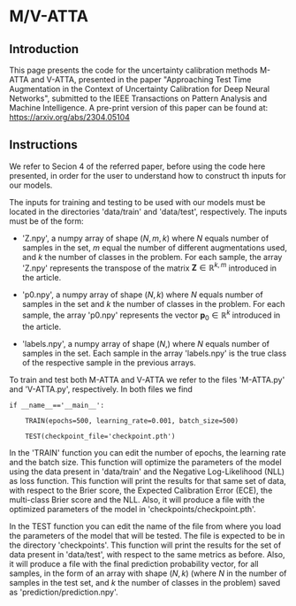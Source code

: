 # M/V-ATTA


## Introduction

This page presents the code for the uncertainty calibration methods M-ATTA and V-ATTA, presented in the paper "Approaching Test Time Augmentation in the Context of Uncertainty Calibration for Deep Neural Networks", submitted to the IEEE Transactions on Pattern Analysis and Machine Intelligence. A pre-print version of this paper can be found at: https://arxiv.org/abs/2304.05104


## Instructions

We refer to Secion 4 of the referred paper, before using the code here presented, in order for the user to understand how to construct th inputs for our models. 

The inputs for training and testing to be used with our models must be located in the directories 'data/train' and 'data/test', respectively. The inputs must be of the form:

- 'Z.npy', a numpy array of shape $(N,m,k)$ where $N$ equals number of samples in the set, $m$ equal the number of different augmentations used, and $k$ the number of classes in the problem. For each sample, the array 'Z.npy' represents the transpose of the matrix $\mathbf{Z} \in \mathbb{R}^{k,m}$ introduced in the article.

- 'p0.npy', a numpy array of shape $(N,k)$ where $N$ equals number of samples in the set and $k$ the number of classes in the problem. For each sample, the array 'p0.npy' represents the vector $\mathbf{p}_0 \in \mathbb{R}^{k}$ introduced in the article.

- 'labels.npy', a numpy array of shape $(N,)$ where $N$ equals number of samples in the set. Each sample in the array 'labels.npy' is the true class of the respective sample in the previous arrays.

To train and test both M-ATTA and V-ATTA we refer to the files 'M-ATTA.py' and 'V-ATTA.py', respectively. In both files we find

```
if __name__=='__main__':
    
    TRAIN(epochs=500, learning_rate=0.001, batch_size=500)
    
    TEST(checkpoint_file='checkpoint.pth')
```

In the 'TRAIN' function you can edit the number of epochs, the learning rate and the batch size. This function will optimize the parameters of the model using the data present in 'data/train' and the Negative Log-Likelihood (NLL) as loss function. This function will print the results for that same set of data, with respect to the Brier score, the Expected Calibration Error (ECE), the multi-class Brier score and the NLL. Also, it will produce a file with the optimized parameters of the model in 'checkpoints/checkpoint.pth'.

In the TEST function you can edit the name of the file from where you load the parameters of the model that will be tested. The file is expected to be in the directory 'checkpoints'. This function will print the results for the set of data present in 'data/test', with respect to the same metrics as before. Also, it will produce a file with the final prediction probability vector, for all samples, in the form of an array with shape $(N,k)$ (where $N$ in the number of samples in the test set, and $k$ the number of classes in the problem) saved as 'prediction/prediction.npy'.
